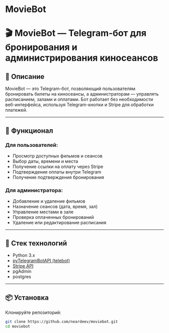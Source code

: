 # MovieBot
# 🎬 MovieBot — Telegram-бот для бронирования и администрирования киносеансов

## 📌 Описание

MovieBot — это Telegram-бот, позволяющий пользователям бронировать билеты на киносеансы, а администраторам — управлять расписанием, залами и оплатами. Бот работает без необходимости веб-интерфейса, используя Telegram-кнопки и Stripe для обработки платежей.

---

## 🚀 Функционал

### Для пользователей:
- Просмотр доступных фильмов и сеансов
- Выбор даты, времени и места
- Получение ссылки на оплату через Stripe
- Подтверждение оплаты внутри Telegram
- Получение подтверждения бронирования

### Для администратора:
- Добавление и удаление фильмов
- Назначение сеансов (дата, время, зал)
- Управление местами в зале
- Проверка оплаченных бронирований
- Удаление или редактирование расписания

---

## 🧱 Стек технологий

- Python 3.x  
- [pyTelegramBotAPI (telebot)](https://github.com/eternnoir/pyTelegramBotAPI)  
- [Stripe API](https://stripe.com/docs/api)  
- pgAdmin
- postgres

---

## 📦 Установка
 Клонируйте репозиторий:
   ```bash
   git clone https://github.com/neardeev/moviebot.git
   cd moviebot

